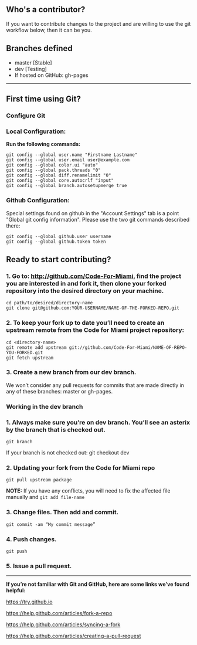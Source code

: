 ## Who's a contributor?
If you want to contribute changes to the project and are willing to use the git workflow below, then it can be you.

## Branches defined
* master [Stable]
* dev [Testing]
* If hosted on GitHub: gh-pages


***

## First time using Git?

### Configure Git

### Local Configuration:

**Run the following commands:**

    git config --global user.name "Firstname Lastname"
    git config --global user.email user@example.com
    git config --global color.ui "auto"
    git config --global pack.threads "0"
    git config --global diff.renamelimit "0"
    git config --global core.autocrlf "input"
    git config --global branch.autosetupmerge true

### Github Configuration:

Special settings found on github in the "Account Settings" tab is a point "Global git config information". Please use the two git commands described there:

    git config --global github.user username
    git config --global github.token token

## Ready to start contributing?

### 1. Go to: http://github.com/Code-For-Miami, find the project you are interested in and fork it, then clone your forked repository into the desired directory on your machine.
    cd path/to/desired/directory-name
    git clone git@github.com:YOUR-USERNAME/NAME-OF-THE-FORKED-REPO.git

### 2. To keep your fork up to date you’ll need to create an upstream remote from the Code for Miami project repository:
    cd <directory-name>
    git remote add upstream git://github.com/Code-For-Miami/NAME-OF-REPO-YOU-FORKED.git
    git fetch upstream

### 3. Create a new branch from our dev branch.

We won’t consider any pull requests for commits that are made directly in any of these branches: master or gh-pages.


### Working in the dev branch

### 1. Always make sure you’re on dev branch. You’ll see an asterix by the branch that is checked out.
    git branch

If your branch is not checked out:
    git checkout dev

### 2. Updating your fork from the Code for Miami repo
    git pull upstream package
__NOTE:__ If you have any conflicts, you will need to fix the affected file manually and `git add file-name`

### 3. Change files. Then add and commit.
    git commit -am “My commit message”

### 4. Push changes.
    git push

### 5. Issue a pull request.


***

**If you’re not familiar with Git and GitHub, here are some links we’ve found helpful:**

https://try.github.io

https://help.github.com/articles/fork-a-repo

https://help.github.com/articles/syncing-a-fork

https://help.github.com/articles/creating-a-pull-request
